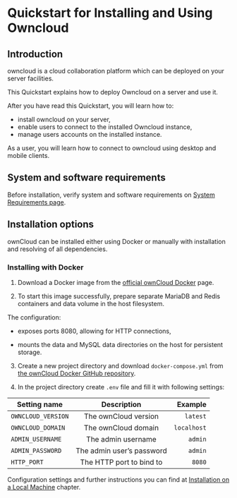 # Quickstart for Installing and Using Owncloud

## Introduction

owncloud is a cloud collaboration platform which can be deployed on your server facilities.

This Quickstart explains how to deploy Owncloud on a server and use it.

After you have read this Quickstart, you will learn how to:

- install owncloud on your server,
- enable users to connect to the installed Owncloud instance,
- manage users accounts on the installed instance.

As a user, you will learn how to connect to owncloud using desktop and mobile clients.

## System and software requirements

Before installation, verify system and software requirements on [System Requirements page](https://doc.owncloud.org/server/10.0/admin_manual/installation/system_requirements.html).

## Installation options

ownCloud can be installed either using Docker or manually with installation and resolving of all dependencies.

### Installing with Docker

1. Download a Docker image from the [official ownCloud Docker](https://hub.docker.com/r/owncloud/server/) page.

2. To start this image successfully, prepare separate MariaDB and Redis containers and data volume in the host filesystem.

The configuration:

- exposes ports 8080, allowing for HTTP connections,

- mounts the data and MySQL data directories on the host for persistent storage.

3. Create a new project directory and download `docker-compose.yml` from [the ownCloud Docker GitHub repository](https://github.com/owncloud-docker/server.git).

4. In the project directory create `.env` file and fill it with following settings:

| Setting name | Description | Example |
| ------------ |:-----------:| -------:|
| `OWNCLOUD_VERSION`| The ownCloud version | `latest` |
| `OWNCLOUD_DOMAIN`| The ownCloud domain | `localhost` |
| `ADMIN_USERNAME`| The admin username | `admin` |
| `ADMIN_PASSWORD`| The admin user’s password | `admin` |
| `HTTP_PORT`| The HTTP port to bind to | `8080` |




Configuration settings and further instructions you can find at [Installation on a Local Machine](https://doc.owncloud.com/server/10.1/admin_manual/installation/docker/#installation-on-a-local-machine) chapter.










